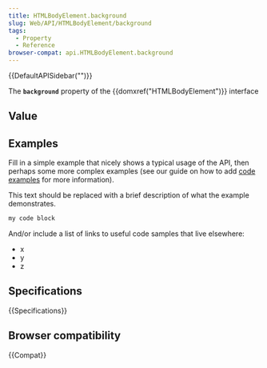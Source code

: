 ```yaml
---
title: HTMLBodyElement.background
slug: Web/API/HTMLBodyElement/background
tags:
  - Property
  - Reference
browser-compat: api.HTMLBodyElement.background
---
```

{{DefaultAPISidebar("")}}

The **`background`** property of the {{domxref("HTMLBodyElement")}} interface 

## Value



## Examples

Fill in a simple example that nicely shows a typical usage of the API, then perhaps some more complex examples (see our guide on how to add [code examples](/en-US/docs/MDN/Contribute/Structures/Code_examples) for more information).

This text should be replaced with a brief description of what the example demonstrates.

```js
my code block
```

And/or include a list of links to useful code samples that live elsewhere:

*   x
*   y
*   z

## Specifications

{{Specifications}}

## Browser compatibility

{{Compat}}


